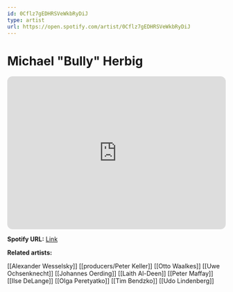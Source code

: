 ```yaml
---
id: 0Cflz7gEDHRSVeWkbRyDiJ
type: artist
url: https://open.spotify.com/artist/0Cflz7gEDHRSVeWkbRyDiJ
---
```

# Michael "Bully" Herbig

<iframe style="border-radius:12px" src="https://open.spotify.com/embed/artist/0Cflz7gEDHRSVeWkbRyDiJ" width="100%" height="352" frameBorder="0" allowfullscreen="" allow="autoplay; clipboard-write; encrypted-media; fullscreen; picture-in-picture" loading="lazy"></iframe>

**Spotify URL:** [Link](https://open.spotify.com/artist/0Cflz7gEDHRSVeWkbRyDiJ)

**Related artists:**

[[Alexander Wesselsky]]
[[producers/Peter Keller]]
[[Otto Waalkes]]
[[Uwe Ochsenknecht]]
[[Johannes Oerding]]
[[Laith Al-Deen]]
[[Peter Maffay]]
[[Ilse DeLange]]
[[Olga Peretyatko]]
[[Tim Bendzko]]
[[Udo Lindenberg]]
